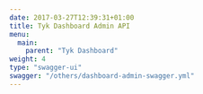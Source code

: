 ```yaml
---
date: 2017-03-27T12:39:31+01:00
title: Tyk Dashboard Admin API
menu:
  main:
    parent: "Tyk Dashboard"
weight: 4
type: "swagger-ui"
swagger: "/others/dashboard-admin-swagger.yml"
---
```

